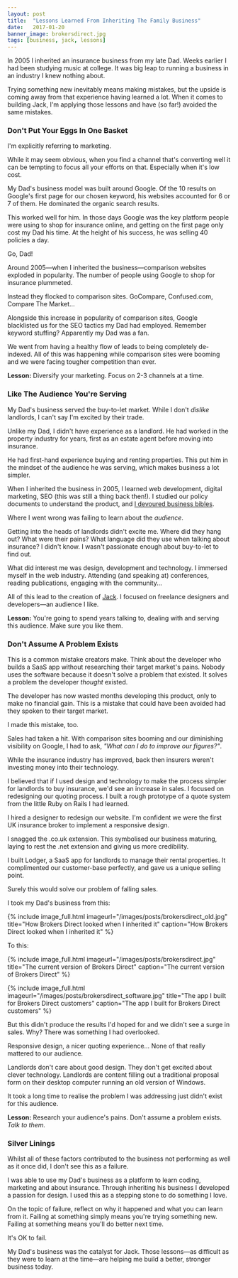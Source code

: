 ```yaml
---
layout: post
title:  "Lessons Learned From Inheriting The Family Business"
date:   2017-01-20
banner_image: brokersdirect.jpg
tags: [business, jack, lessons]
---
```


In 2005 I inherited an insurance business from my late Dad. Weeks earlier I had been studying music at college. It was big leap to running a business in an industry I knew nothing about.

Trying something new inevitably means making mistakes, but the upside is coming away from that experience having learned a lot. When it comes to building Jack, I'm applying those lessons and have (so far!) avoided the same mistakes. 

<h3>Don't Put Your Eggs In One Basket</h3>

I'm explicitly referring to marketing.

While it may seem obvious, when you find a channel that's converting well it can be tempting to focus all your efforts on that. Especially when it's low cost.

My Dad's business model was built around Google. Of the 10 results on Google's first page for our chosen keyword, his websites accounted for 6 or 7 of them. He dominated the organic search results.

This worked well for him. In those days Google was the key platform people were using to shop for insurance online, and getting on the first page only cost my Dad his time. At the height of his success, he was selling 40 policies a day.

Go, Dad!

Around 2005—when I inherited the business—comparison websites exploded in popularity. The number of people using Google to shop for insurance plummeted.

Instead they flocked to comparison sites. GoCompare, Confused.com, Compare The Market…

Alongside this increase in popularity of comparison sites, Google blacklisted us for the SEO tactics my Dad had employed. Remember keyword stuffing? Apparently my Dad was a fan.

We went from having a healthy flow of leads to being completely de-indexed. All of this was happening while comparison sites were booming and we were facing tougher competition than ever.

<strong>Lesson:</strong> Diversify your marketing. Focus on 2-3 channels at a time.

<h3>Like The Audience You're Serving</h3>

My Dad's business served the buy-to-let market. While I don't _dislike_ landlords, I can't say I'm excited by their trade.

Unlike my Dad, I didn't have experience as a landlord. He had worked in the property industry for years, first as an estate agent before moving into insurance.

He had first-hand experience buying and renting properties. This put him in the mindset of the audience he was serving, which makes business a lot simpler.

When I inherited the business in 2005, I learned web development, digital marketing, SEO (this was still a thing back then!). I studied our policy documents to understand the product, and <a href="https://uk.pinterest.com/insurancebyjack/books/">I devoured business bibles</a>.

Where I went wrong was failing to learn about the _audience_.

Getting into the heads of landlords didn't excite me. Where did they hang out? What were their pains? What language did they use when talking about insurance? I didn't know. I wasn't passionate enough about buy-to-let to find out.

What did interest me was design, development and technology. I immersed myself in the web industry. Attending (and speaking at) conferences, reading publications, engaging with the community…

All of this lead to the creation of <a href="https://withjack.co.uk">Jack</a>. I focused on freelance designers and developers—an audience I like.

<strong>Lesson:</strong> You're going to spend years talking to, dealing with and serving this audience. Make sure you like them.

<h3>Don't Assume A Problem Exists</h3>

This is a common mistake creators make. Think about the developer who builds a SaaS app without researching their target market's pains. Nobody uses the software because it doesn't solve a problem that existed. It solves a problem the developer _thought_ existed.

The developer has now wasted months developing this product, only to make no financial gain. This is a mistake that could have been avoided had they spoken to their target market.

I made this mistake, too.

Sales had taken a hit. With comparison sites booming and our diminishing visibility on Google, I had to ask, _"What can I do to improve our figures?"_.

While the insurance industry has improved, back then insurers weren't investing money into their technology.

I believed that if I used design and technology to make the process simpler for landlords to buy insurance, we'd see an increase in sales. I focused on redesigning our quoting process. I built a rough prototype of a quote system from the little Ruby on Rails I had learned.

I hired a designer to redesign our website. I'm confident we were the first UK insurance broker to implement a responsive design.

I snagged the .co.uk extension. This symbolised our business maturing, laying to rest the .net extension and giving us more credibility.

I built Lodger, a SaaS app for landlords to manage their rental properties. It complimented our customer-base perfectly, and gave us a unique selling point.

Surely this would solve our problem of falling sales.

I took my Dad's business from this:

{% include image_full.html imageurl="/images/posts/brokersdirect_old.jpg" title="How Brokers Direct looked when I inherited it" caption="How Brokers Direct looked when I inherited it" %}

To this:

{% include image_full.html imageurl="/images/posts/brokersdirect.jpg" title="The current version of Brokers Direct" caption="The current version of Brokers Direct" %}

{% include image_full.html imageurl="/images/posts/brokersdirect_software.jpg" title="The app I built for Brokers Direct customers" caption="The app I built for Brokers Direct customers" %}

But this didn't produce the results I'd hoped for and we didn't see a surge in sales. Why? There was something I had overlooked.

Responsive design, a nicer quoting experience… None of that really mattered to our audience.

Landlords don't care about good design. They don't get excited about clever technology. Landlords are content filling out a traditional proposal form on their desktop computer running an old version of Windows.

It took a long time to realise the problem I was addressing just didn't exist for this audience. 

<strong>Lesson:</strong> Research your audience's pains. Don't assume a problem exists. _Talk to them._

<h3>Silver Linings</h3>

Whilst all of these factors contributed to the business not performing as well as it once did, I don't see this as a failure.

I was able to use my Dad's business as a platform to learn coding, marketing and about insurance. Through inheriting his business I developed a passion for design. I used this as a stepping stone to do something I love.

On the topic of failure, reflect on why it happened and what you can learn from it. Failing at something simply means you're trying something new. Failing at something means you'll do better next time.

It's OK to fail.

My Dad's business was the catalyst for Jack. Those lessons—as difficult as they were to learn at the time—are helping me build a better, stronger business today.